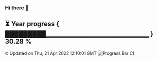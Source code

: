 ### Hi there 👋
⏳ Year progress { █████████▁▁▁▁▁▁▁▁▁▁▁▁▁▁▁▁▁▁▁▁▁ } 30.28 %
---
⏰ Updated on Thu, 21 Apr 2022 12:10:01 GMT
![Progress Bar CI](https://github.com/Moyi321/Moyi321/workflows/Progress%20Bar%20CI/badge.svg)
